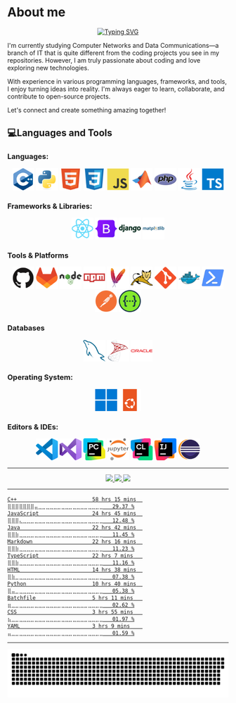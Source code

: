 # About me

<p align="center">
    <a href="https://git.io/typing-svg"><img src="https://readme-typing-svg.demolab.com?font=Sevillana&size=30&pause=1000&color=5EDDD8C1&background=75C75B00&center=true&vCenter=true&width=500&lines=Welcome+to+my+Github!+%F0%9F%91%8B;%F0%9F%A7%92%F0%9F%8F%BBI+am+V%C3%B5+(or+you+can+call+me+Glasspham)" alt="Typing SVG" /></a>
</p>
<div>

I'm currently studying Computer Networks and Data Communications—a branch of IT that is quite different from the coding projects you see in my repositories. However, I am truly passionate about coding and love exploring new technologies.

With experience in various programming languages, frameworks, and tools, I enjoy turning ideas into reality.
I'm always eager to learn, collaborate, and contribute to open-source projects.

Let's connect and create something amazing together!

## 💻Languages and Tools

<div>

### Languages:

<p align="center">
<img src="https://github.com/devicons/devicon/blob/master/icons/cplusplus/cplusplus-original.svg" title="c++"  alt="c++" width="50" height="50"/>
<img src="https://github.com/devicons/devicon/blob/master/icons/python/python-original.svg" title="python"  alt="python" width="50" height="50"/>
<img src="https://github.com/devicons/devicon/blob/master/icons/html5/html5-original.svg" title="html"  alt="html" width="50" height="50"/>
<img src="https://github.com/devicons/devicon/blob/master/icons/css3/css3-original.svg" title="css"  alt="css" width="50" height="50"/>
<img src="https://github.com/devicons/devicon/blob/master/icons/javascript/javascript-original.svg" title="js"  alt="js" width="50" height="50"/>
<img src="https://github.com/devicons/devicon/blob/master/icons/matlab/matlab-original.svg" title="matlab"  alt="matlab" width="50" height="50"/>
<img src="https://github.com/devicons/devicon/blob/master/icons/php/php-original.svg" title="php"  alt="php" width="50" height="50"/>
<img src="https://github.com/devicons/devicon/blob/master/icons/java/java-original.svg" title="java"  alt="java" width="50" height="50"/>
<img src="https://github.com/devicons/devicon/blob/master/icons/typescript/typescript-original.svg" title="typescript"  alt="typescript" width="50" height="50"/>

### Frameworks & Libraries:

<p align="center">
<img src="https://github.com/devicons/devicon/blob/master/icons/react/react-original.svg" title="react"  alt="react" width="50" height="50"/>
<img src="https://github.com/devicons/devicon/blob/master/icons/bootstrap/bootstrap-original.svg" title="bootstrap" alt="bootstrap" width="50" height="50"/>
<img src="https://github.com/devicons/devicon/blob/master/icons/django/django-plain-wordmark.svg" title="django" alt="django" width="50" height="50"/>
<img src="https://github.com/devicons/devicon/blob/master/icons/matplotlib/matplotlib-original-wordmark.svg" title="matplotlib" alt="matplotlib" width="50" height="50"/>

### Tools & Platforms

<p align="center">
<img src="https://github.com/devicons/devicon/blob/master/icons/github/github-original.svg" title="github" alt="github" width="50" height="50"/>
<img src="https://github.com/devicons/devicon/blob/master/icons/gitlab/gitlab-original.svg" title="gitlab" alt="gitlab" width="50" height="50"/>
<img src="https://github.com/devicons/devicon/blob/master/icons/nodejs/nodejs-original-wordmark.svg" title="nodejs" alt="nodejs" width="50" height="50"/>
<img src="https://github.com/devicons/devicon/blob/master/icons/npm/npm-original-wordmark.svg" title="npm" alt="npm" width="50" height="50"/>
<img src="https://github.com/devicons/devicon/blob/master/icons/maven/maven-original.svg" title="maven" alt="maven" width="50" height="50"/>
<img src="https://github.com/devicons/devicon/blob/master/icons/tomcat/tomcat-original.svg" title="tomcat" alt="tomcat" width="50" height="50"/>
<img src="https://github.com/devicons/devicon/blob/master/icons/git/git-original.svg" title="git" alt="git" width="50" height="50"/>
<img src="https://github.com/devicons/devicon/blob/master/icons/docker/docker-original.svg" title="docker" alt="docker" width="50" height="50"/>
<img src="https://github.com/devicons/devicon/blob/master/icons/powershell/powershell-original.svg" title="powershell" alt="powershell" width="50" height="50"/>
<img src="https://github.com/devicons/devicon/blob/master/icons/postman/postman-original.svg" title="postman" alt="postman" width="50" height="50"/>
<img src="https://github.com/devicons/devicon/blob/master/icons/swagger/swagger-original.svg" title="swagger" alt="swagger" width="50" height="50"/>

### Databases

<p align="center">
<img src="https://github.com/devicons/devicon/blob/master/icons/mysql/mysql-original.svg" title="docker" alt="docker" width="50" height="50"/>
<img src="https://github.com/devicons/devicon/blob/master/icons/microsoftsqlserver/microsoftsqlserver-original.svg" title="docker" alt="docker" width="50" height="50"/>
<img src="https://github.com/devicons/devicon/blob/master/icons/oracle/oracle-original.svg" title="oracle" alt="oracle" width="50" height="50"/>

### Operating System:

<p align="center">
<img src="https://github.com/devicons/devicon/blob/master/icons/windows11/windows11-original.svg" title="window11" alt="window11" width="50" height="50"/>
<img src="https://github.com/devicons/devicon/blob/master/icons/ubuntu/ubuntu-original.svg" title="ubuntu" alt="ubuntu" width="50" height="50"/>

### Editors & IDEs:

<p align="center">
<img src="https://github.com/devicons/devicon/blob/master/icons/vscode/vscode-original.svg" title="vscode" alt="vscode" width="50" height="50"/>
<img src="https://github.com/devicons/devicon/blob/master/icons/visualstudio/visualstudio-original.svg" title="visualstudio" alt="visualstudio" width="50" height="50"/>
<img src="https://github.com/devicons/devicon/blob/master/icons/pycharm/pycharm-original.svg" title="pycharm" alt="pycharm" width="50" height="50"/>
<img src="https://github.com/devicons/devicon/blob/master/icons/jupyter/jupyter-original-wordmark.svg" title="jupyter" alt="jupyter" width="50" height="50"/>
<img src="https://github.com/devicons/devicon/blob/master/icons/clion/clion-original.svg" title="clion" alt="clion" width="50" height="50"/>
<img src="https://github.com/devicons/devicon/blob/master/icons/intellij/intellij-original.svg" title="intellij" alt="intellij" width="50" height="50"/>
<img src="https://github.com/devicons/devicon/blob/master/icons/eclipse/eclipse-original.svg" title="eclipse" alt="eclipse" width="50" height="50"/>

---

<p align="center">
<a href="https://github.com/Glasspham">
  <img height="180em" src="https://github-readme-stats.vercel.app/api?username=Glasspham&show_icons=true&locale=en&theme=gruvbox&include_all_commits=true&count_private=true\&rank_icon=github"/>
  <img height="180em" src="https://github-readme-stats.vercel.app/api/top-langs?username=Glasspham&count_private=true&show_icons=true&locale=en&hide_progress=true&langs_count=20&theme=gruvbox"/>
  <img height="180em" src="https://github-readme-streak-stats-eight.vercel.app/?user=Glasspham&theme=gruvbox&ring=EB5454"/>

---

<!--START_SECTION:waka-->

```C++,Python,Java,JavaScript,TypeScript,HTML,CSS,Markdown,JSON,PHP,Mathlab,C,Pascal,Yaml,PowerShell,Shell,Bash,Go,Swift,Rust,Kotlin,Dart,Groovy,Perl,Ruby,F#,R,SQL,Batchfile,Assembly
C++                        58 hrs 15 mins  ⣿⣿⣿⣿⣿⣿⣿⣤⣀⣀⣀⣀⣀⣀⣀⣀⣀⣀⣀⣀⣀⣀⣀⣀⣀   29.37 %
JavaScript                 24 hrs 45 mins  ⣿⣿⣿⣄⣀⣀⣀⣀⣀⣀⣀⣀⣀⣀⣀⣀⣀⣀⣀⣀⣀⣀⣀⣀⣀   12.48 %
Java                       22 hrs 42 mins  ⣿⣿⣷⣀⣀⣀⣀⣀⣀⣀⣀⣀⣀⣀⣀⣀⣀⣀⣀⣀⣀⣀⣀⣀⣀   11.45 %
Markdown                   22 hrs 16 mins  ⣿⣿⣷⣀⣀⣀⣀⣀⣀⣀⣀⣀⣀⣀⣀⣀⣀⣀⣀⣀⣀⣀⣀⣀⣀   11.23 %
TypeScript                 22 hrs 7 mins   ⣿⣿⣷⣀⣀⣀⣀⣀⣀⣀⣀⣀⣀⣀⣀⣀⣀⣀⣀⣀⣀⣀⣀⣀⣀   11.16 %
HTML                       14 hrs 38 mins  ⣿⣷⣀⣀⣀⣀⣀⣀⣀⣀⣀⣀⣀⣀⣀⣀⣀⣀⣀⣀⣀⣀⣀⣀⣀   07.38 %
Python                     10 hrs 40 mins  ⣿⣤⣀⣀⣀⣀⣀⣀⣀⣀⣀⣀⣀⣀⣀⣀⣀⣀⣀⣀⣀⣀⣀⣀⣀   05.38 %
Batchfile                  5 hrs 11 mins   ⣶⣀⣀⣀⣀⣀⣀⣀⣀⣀⣀⣀⣀⣀⣀⣀⣀⣀⣀⣀⣀⣀⣀⣀⣀   02.62 %
CSS                        3 hrs 55 mins   ⣦⣀⣀⣀⣀⣀⣀⣀⣀⣀⣀⣀⣀⣀⣀⣀⣀⣀⣀⣀⣀⣀⣀⣀⣀   01.97 %
YAML                       3 hrs 9 mins    ⣤⣀⣀⣀⣀⣀⣀⣀⣀⣀⣀⣀⣀⣀⣀⣀⣀⣀⣀⣀⣀⣀⣀⣀⣀   01.59 %
```

<!--END_SECTION:waka-->

---

<p align="center">
 <img width="1000" src="assets/github-snake.svg" alt="snake"/>
</p>
